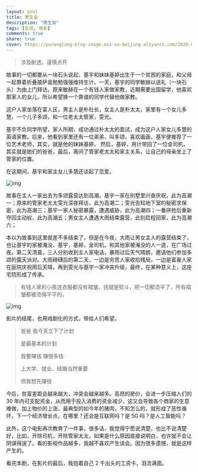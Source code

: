 ```yaml
---
layout: post
title: 寄生虫
description: "寄生虫"
tags: [生活, 电影]
comments: true
share: true
cover: https://puronglong-blog-image.oss-cn-beijing.aliyuncs.com/2020-01-12-102129.jpg
---
```


> 涉及剧透，谨慎点开

<!-- more -->

故事的一切都要从一块石头说起，基宇和妹妹基婷出生于一个贫困的家庭，和父母一起靠着折叠披萨盒勉勉强强维持生计。一天，基宇的同学敏赫以送礼（一块石头）为由上门拜访。原来敏赫在一个有钱人家做家教，近期需要出国留学，他喜欢那家人的女儿，所以希望换一个靠谱的同学代替他做家教。

这户人家坐落在富人区，男主人是朴社长，女主人是朴太太，家里有一个女儿多慧，一个儿子多颂，和一位老太太管家，雯光。

基宇不负同学所望，家人所期，成功通过朴太太的面试，成为这户人家女儿多慧的英语家教。后来，他看到家里还有一位弟弟，叫多颂，喜欢画画，基宇便推荐了一位艺术老师，其实，就是他的妹妹基婷。 然后，基婷，用计带回了一位金司机，其实就是她们的爸爸，最后，离间了管家老太太和家主关系，让自己的母亲坐上了管家的位置。

在这期间，基宇和家主女儿多慧还谈起了恋爱。

![img](https://puronglong-blog-image.oss-cn-beijing.aliyuncs.com/2020-01-13-122637.jpg)

故事在主人一家出去为多颂露营达到高潮。基宇一家在别墅里兴奋庆祝，此为高潮一；原来的管家老太太雯光深夜拜访，此为高潮二；雯光告知地下室的秘密求保密，此为高潮三；基宇一家人秘密暴露，遭遇威胁，此为高潮四；一番拼抢后重新夺回主动权，此为高潮五；男女主人遭遇大雨结束露营，此刻启程回家，此为高潮六；

本以为故事到这里就差不多结束了，但是在今夜，大雨让男女主人的露营结束了，也让基宇的家被淹没，基宇，基婷，金司机，和其他家被淹没的人一道，在广场过夜。第二天清晨，三人分别收到主人家电话，暴雨过后天气晴朗，邀请他们参加多颂的露天派对。大雨磅礴后的第二天，一边是穷苦人家收拾残局，一边是富豪人家在庭院庆祝雨后天晴，再到雯光与基宇一家冲突升级，最终，在某种意义上，这座宅院形成了传承。

> 有钱人家的小孩连衣服都没有褶皱，钱就是熨斗，把一切都烫平了，所有褶皱都被烫得平平的。

![img](https://puronglong-blog-image.oss-cn-beijing.aliyuncs.com/2020-01-13-121548.jpg)

影片的结尾，也用戏剧化的方式，带给人们希望。

> 爸爸 我今天立下了计划
> 
> 是最基本的计划
> 
> 我要赚钱 赚很多钱
> 
> 上大学、就业、结婚当然重要
> 
> 但我想先赚钱

今后，贫富差距会越来越大，冲突会越来越多。高昂的房价，会进一步压缩人们的 30 年内可支配资金，从而用于投入消费的资金减少，这又会导致各个商家的生意难做，加上物价的上涨，最典型的如今年的猪肉，不知怎么的，就形成了恶性循环，下一个经济增长点，在哪里？还会是互联网吗？是 5G 吗？是人工智能吗？

此外，这个电影再次教育了一件事，很多话，我觉得宁愿说清楚，也比不说清楚好，比如，开除司机，开除管家太太，如果是什么原因直接说明白，也许就不会让阴谋得逞了。看的影视作品越多，我越不喜欢产生误会。因为很多遗憾，就是这样产生的。

看完本剧，在影片的最后，我抱着自己 2 千出头的工资卡，泪流满面。